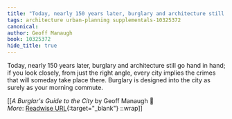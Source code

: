 ```yaml
---
title: "Today, nearly 150 years later, burglary and architecture still go ..."
tags: architecture urban-planning supplementals-10325372
canonical: 
author: Geoff Manaugh
book: 10325372
hide_title: true
---
```


Today, nearly 150 years later, burglary and architecture still go hand in hand; if you look closely, from just the right angle, every city implies the crimes that will someday take place there. Burglary is designed into the city as surely as your morning commute.


[[<cite>_A Burglar's Guide to the City_</cite> by Geoff Manaugh 📕<br>
_More_: [Readwise URL](https://readwise.io/open/347959433){:target="_blank"}
::wrap]]
